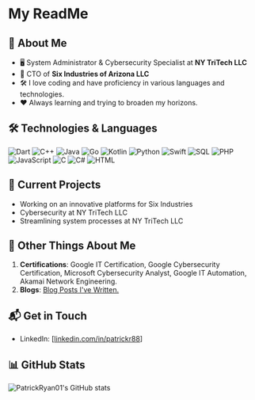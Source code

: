 # My ReadMe

## 🌟 About Me
- 🖥️ System Administrator & Cybersecurity Specialist at **NY TriTech LLC**
- 🚀 CTO of **Six Industries of Arizona LLC**
- 🛠️ I love coding and have proficiency in various languages and technologies.
- ❤️ Always learning and trying to broaden my horizons.

## 🛠️ Technologies & Languages

![Dart](https://img.shields.io/badge/-Dart-0175C2?style=flat-square&logo=dart)
![C++](https://img.shields.io/badge/-C++-00599C?style=flat-square&logo=c)
![Java](https://img.shields.io/badge/-Java-E34A86?style=flat-square&logo=java)
![Go](https://img.shields.io/badge/-Go-00ADD8?style=flat-square&logo=go)
![Kotlin](https://img.shields.io/badge/-Kotlin-0095D5?style=flat-square&logo=kotlin)
![Python](https://img.shields.io/badge/-Python-3776AB?style=flat-square&logo=python)
![Swift](https://img.shields.io/badge/-Swift-FA7343?style=flat-square&logo=swift)
![SQL](https://img.shields.io/badge/-SQL-4479A1?style=flat-square&logo=postgresql)
![PHP](https://img.shields.io/badge/-PHP-777BB4?style=flat-square&logo=php)
![JavaScript](https://img.shields.io/badge/-JavaScript-F7DF1E?style=flat-square&logo=javascript)
![C](https://img.shields.io/badge/-C-A8B9CC?style=flat-square&logo=c)
![C#](https://img.shields.io/badge/-C%23-239120?style=flat-square&logo=c-sharp)
![HTML](https://img.shields.io/badge/-HTML-E34F26?style=flat-square&logo=html5)

## 🔭 Current Projects
- Working on an innovative platforms for Six Industries
- Cybersecurity at NY TriTech LLC
- Streamlining system processes at NY TriTech LLC

## 📌 Other Things About Me
1. **Certifications**: Google IT Certification, Google Cybersecurity Certification, Microsoft Cybersecurity Analyst, Google IT Automation, Akamai Network Engineering.
2. **Blogs**: [Blog Posts I've Written.](https://www.nytritech.com/blog-2/)

## 📬 Get in Touch

- LinkedIn: [[linkedin.com/in/patrickr88](https://www.linkedin.com/in/patrickr88/)]

## 📊 GitHub Stats

![PatrickRyan01's GitHub stats](https://github-readme-stats.vercel.app/api?username=patrickryan01&show_icons=true&theme=radical)
